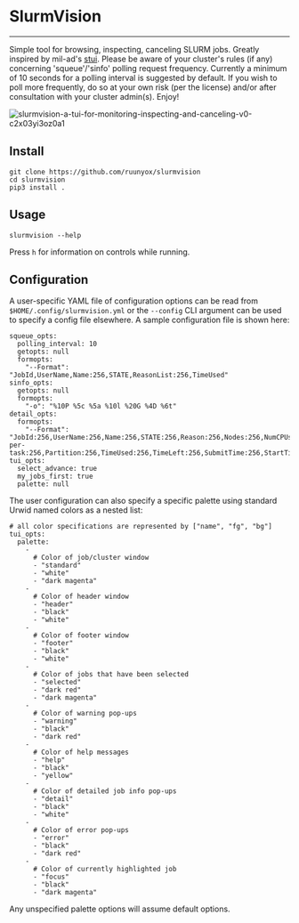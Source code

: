 # SlurmVision

---

Simple tool for browsing, inspecting, canceling SLURM jobs. Greatly inspired by
mil-ad's [stui](https://github.com/mil-ad/stui). Please be aware of your cluster's rules (if any) concerning
'squeue'/'sinfo' polling request frequency. Currently a minimum of 10 seconds for a polling interval
is suggested by default. If you wish to poll more frequently, do so at your own risk (per the license)
and/or after consultation with your cluster admin(s). Enjoy!

![slurmvision-a-tui-for-monitoring-inspecting-and-canceling-v0-c2x03yi3oz0a1](https://github.com/Ruunyox/slurmvision/assets/42926839/701ae6d0-6917-4f54-b59e-2f5330b08803)


## Install

```
git clone https://github.com/ruunyox/slurmvision
cd slurmvision
pip3 install .
```

## Usage

`slurmvision --help`

Press `h` for information on controls while running.

## Configuration

A user-specific YAML file of configuration options can be read from `$HOME/.config/slurmvision.yml` or the `--config` CLI argument can be used to specify a config file elsewhere. A sample configuration file is shown here:

```
squeue_opts:
  polling_interval: 10
  getopts: null
  formopts:
    "--Format": "JobId,UserName,Name:256,STATE,ReasonList:256,TimeUsed"
sinfo_opts:
  getopts: null
  formopts:
    "-o": "%10P %5c %5a %10l %20G %4D %6t"
detail_opts:
  formopts:
    "--Format": "JobId:256,UserName:256,Name:256,STATE:256,Reason:256,Nodes:256,NumCPUs:256,cpus-per-task:256,Partition:256,TimeUsed:256,TimeLeft:256,SubmitTime:256,StartTime:256,STDOUT:256,WorkDir:256"
tui_opts:
  select_advance: true
  my_jobs_first: true
  palette: null
```

The user configuration can also specify a specific palette using standard Urwid named colors as a nested list:

```
# all color specifications are represented by ["name", "fg", "bg"]
tui_opts:
  palette:
    -
      # Color of job/cluster window
      - "standard" 
      - "white"
      - "dark magenta"
    -
      # Color of header window
      - "header"
      - "black"
      - "white"
    -
      # Color of footer window
      - "footer"
      - "black"
      - "white"
    -
      # Color of jobs that have been selected
      - "selected"
      - "dark red"
      - "dark magenta"
    -
      # Color of warning pop-ups
      - "warning"
      - "black"
      - "dark red"
    -
      # Color of help messages
      - "help"
      - "black"
      - "yellow"
    -
      # Color of detailed job info pop-ups
      - "detail"
      - "black"
      - "white"
    -
      # Color of error pop-ups
      - "error"
      - "black"
      - "dark red"
    -
      # Color of currently highlighted job
      - "focus"
      - "black"
      - "dark magenta"
```
Any unspecified palette options will assume default options.
